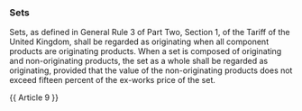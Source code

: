### Sets

Sets, as defined in General Rule 3 of Part Two, Section 1, of the Tariff of the United Kingdom, shall be regarded as originating when all component products are originating products. When a set is composed of originating and non-originating products, the set as a whole shall be regarded as originating, provided that the value of the non-originating products does not exceed fifteen percent of the ex-works price of the set.

{{ Article 9 }}
